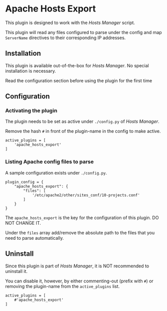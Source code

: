 # Apache Hosts Export
This plugin is designed to work with the _Hosts Manager_ script.

This plugin will read any files configured to parse under the config and map `ServerName` directives to their corresponding IP addresses.

## Installation
This plugin is available out-of-the-box for _Hosts Manager_. No special installation is necessary.

Read the configuration section before using the plugin for the first time

## Configuration

### Activating the plugin
The plugin needs to be set as active under `./config.py` of _Hosts Manager_.

Remove the hash `#` in front of the plugin-name in the config to make active.

```
active_plugins = [
    'apache_hosts_export'
]
```

### Listing Apache config files to parse
A sample configuration exists under `./config.py`.

```
plugin_config = {
    "apache_hosts_export": {
        "files": [
            '/etc/apache2/other/sites_conf/10-projects.conf'
        ]
    }
}
```

The `apache_hosts_export` is the key for the configuration of this plugin. DO NOT CHANGE IT.

Under the `files` array add/remove the absolute path to the files that you need to parse automatically.

## Uninstall
Since this plugin is part of _Hosts Manager_, it is NOT recommended to uninstall it.

You can disable it, however, by either commenting-out (prefix with `#`) or removing the plugin-name from the `active_plugins` list.

```
active_plugins = [
    #'apache_hosts_export'
]
```